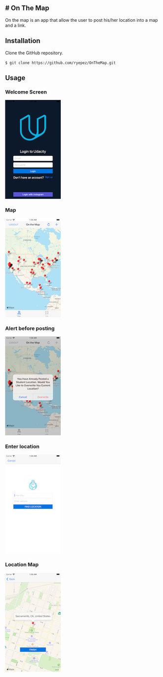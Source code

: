 ## # On The Map

On the map is an app that allow the user to post his/her location into a map and a link. 

## Installation 

Clone the GitHub repository. 

`$ git clone https://github.com/ryepez/OnTheMap.git`

## Usage 

### Welcome Screen
![Screenshot](login.png)

### Map 
![Screenshot](map.png)

### Alert before posting  
![Screenshot](alertBeforepost.png)

### Enter location 
![Screenshot](enterlocation.png)

### Location Map
![Screenshot](mapPost.png)

